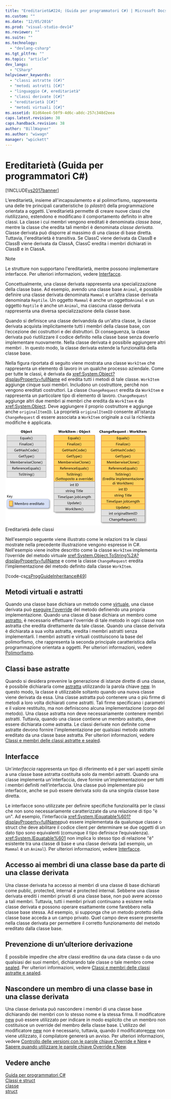 ```yaml
---
title: "Ereditariet&#224; (Guida per programmatori C#) | Microsoft Docs"
ms.custom: ""
ms.date: "12/05/2016"
ms.prod: "visual-studio-dev14"
ms.reviewer: ""
ms.suite: ""
ms.technology: 
  - "devlang-csharp"
ms.tgt_pltfrm: ""
ms.topic: "article"
dev_langs: 
  - "CSharp"
helpviewer_keywords: 
  - "classi astratte (C#)"
  - "metodi astratti [C#]"
  - "linguaggio C#, ereditarietà"
  - "classi derivate [C#]"
  - "ereditarietà [C#]"
  - "metodi virtuali [C#]"
ms.assetid: 81d64ee4-50f9-4d6c-a8dc-257c348d2eea
caps.latest.revision: 38
caps.handback.revision: 38
author: "BillWagner"
ms.author: "wiwagn"
manager: "wpickett"
---
```

# Ereditariet&#224; (Guida per programmatori C#)
[!INCLUDE[vs2017banner](../../../csharp/includes/vs2017banner.md)]

L’ereditarietà, insieme all'incapsulamento e al polimorfismo, rappresenta una delle tre principali caratteristiche \(o *pilastri*\) della programmazione orientata a oggetti.  L'ereditarietà permette di creare nuove classi che riutilizzano, estendono e modificano il comportamento definito in altre classi.  La classe i cui membri vengono ereditati è denominata *classe base*, mentre la classe che eredita tali membri è denominata *classe derivata*.  Classe derivata può disporre al massimo di una classe di base diretta.  Tuttavia, l'ereditarietà è transitiva.  Se ClassC viene derivata da ClassB e ClassB viene derivata da ClassA, ClassC eredita i membri dichiarati in ClassB e in ClassA.  
  
> [!NOTE]
>  Le strutture non supportano l'ereditarietà, mentre possono implementare interfacce.  Per ulteriori informazioni, vedere [Interfacce](../../../csharp/programming-guide/interfaces/index.md).  
  
 Concettualmente, una classe derivata rappresenta una specializzazione della classe base.  Ad esempio, avendo una classe base `Animal`, è possibile definire una classe derivata denominata `Mammal` e un’altra classe derivata denominata `Reptile`.  Un oggetto `Mammal` è anche un oggetto`Animal` e un oggetto `Reptile` è anche un `Animal`, ma ciascuna classe derivata rappresenta una diversa specializzazione della classe base.  
  
 Quando si definisce una classe derivandola da un'altra classe, la classe derivata acquista implicitamente tutti i membri della classe base, con l’eccezione dei costruttori e dei distruttori.  Di conseguenza, la classe derivata può riutilizzare il codice definito nella classe base senza doverlo implementare nuovamente.  Nella classe derivata è possibile aggiungere altri membri .  In questo modo, la classe derivata estende la funzionalità della classe base.  
  
 Nella figura riportata di seguito viene mostrata una classe `WorkItem` che rappresenta un elemento di lavoro in un qualche processo aziendale.  Come per tutte le classi, è derivata da <xref:System.Object?displayProperty=fullName> ed eredita tutti i metodi di tale classe.  `WorkItem` aggiunge cinque suoi membri.  Includono un costruttore, perché non vengono ereditati costruttori.  La classe `ChangeRequest` eredita da `WorkItem` e rappresenta un particolare tipo di elemento di lavoro.  `ChangeRequest` aggiunge altri due membri ai membri che eredita da `WorkItem` e da <xref:System.Object>.  Deve aggiungere il proprio costruttore e aggiunge anche `originalItemID`.  La proprietà `originalItemID` consente all'istanza `ChangeRequest` di essere associata a `WorkItem` originale a cui la richiesta modifiche è applicata.  
  
 ![Ereditarietà di classe](../../../csharp/programming-guide/classes-and-structs/media/class_inheritance.png "Class\_Inheritance")  
Ereditarietà delle classi  
  
 Nell'esempio seguente viene illustrato come le relazioni tra le classi mostrate nella precedente illustrazione vengono espresse in C\#.  Nell'esempio viene inoltre descritto come la classe `WorkItem` implementa l’override del metodo virtuale <xref:System.Object.ToString%2A?displayProperty=fullName> e come la classe `ChangeRequest` eredita l’implementazione del metodo definito dalla classe `WorkItem`.  
  
 [!code-cs[csProgGuideInheritance#49](../../../csharp/programming-guide/classes-and-structs/codesnippet/CSharp/inheritance_1.cs)]  
  
## Metodi virtuali e astratti  
 Quando una classe base dichiara un metodo come [virtuale](../../../csharp/language-reference/keywords/virtual.md), una classe derivata può [eseguire l'override](../../../csharp/language-reference/keywords/override.md) del metodo definendo una propria implementazione.  Quando una classe di base dichiara un membro come [astratto](../../../csharp/language-reference/keywords/abstract.md), è necessario effettuare l'override di tale metodo in ogni classe non astratta che eredita direttamente da tale classe.  Quando una classe derivata è dichiarata a sua volta astratta, eredita i membri astratti senza implementarli.  I membri astratti e virtuali costituiscono la base del polimorfismo, che rappresenta la seconda principale caratteristica della programmazione orientata a oggetti.  Per ulteriori informazioni, vedere [Polimorfismo](../../../csharp/programming-guide/classes-and-structs/polymorphism.md).  
  
## Classi base astratte  
 Quando si desidera prevenire la generazione di istanze dirette di una classe, è possibile dichiararla come [astratta](../../../csharp/language-reference/keywords/abstract.md) utilizzando la parola chiave [new](../../../csharp/language-reference/keywords/new.md).  In questo modo, la classe è utilizzabile soltanto quando una nuova classe viene derivata da essa.  Una classe astratta può contenere una o più firme di metodi a loro volta dichiarati come astratti.  Tali firme specificano i parametri e il valore restituito, ma non definiscono alcuna implementazione \(corpo del metodo\).  Una classe astratta non deve necessariamente contenere membri astratti. Tuttavia, quando una classe contiene un membro astratto, deve essere dichiarata come astratta.  Le classi derivate non definite come astratte devono fornire l'implementazione per qualsiasi metodo astratto ereditato da una classe base astratta.  Per ulteriori informazioni, vedere [Classi e membri delle classi astratte e sealed](../../../csharp/programming-guide/classes-and-structs/abstract-and-sealed-classes-and-class-members.md).  
  
## Interfacce  
 Un'*interfaccia* rappresenta un tipo di riferimento ed è per vari aspetti simile a una classe base astratta costituita solo da membri astratti.  Quando una classe implementa un'interfaccia, deve fornire un'implementazione per tutti i membri definiti nell’interfaccia.  Una classe può implementare più interfacce, anche se può essere derivata solo da una singola classe base diretta.  
  
 Le interfacce sono utilizzate per definire specifiche funzionalità per le classi che non sono necessariamente caratterizzate da una relazione di tipo "è un".  Ad esempio, l’interfaccia <xref:System.IEquatable%601?displayProperty=fullName>può essere implementata da qualunque classe o struct che deve abilitare il codice client per determinare se due oggetti di un dato tipo sono equivalenti \(comunque il tipo definisce l’equivalenza\).  <xref:System.IEquatable%601> non implica lo stesso tipo di relazione "è" esistente tra una classe di base e una classe derivata \(ad esempio, un `Mammal` è un `Animal`\).  Per ulteriori informazioni, vedere [Interfacce](../../../csharp/programming-guide/interfaces/index.md).  
  
## Accesso ai membri di una classe base da parte di una classe derivata  
 Una classe derivata ha accesso ai membri di una classe di base dichiarati come public, protected, internal e protected internal.  Sebbene una classe derivata erediti i membri privati di una classe base, non può avere accesso a tali membri.  Tuttavia, tutti i membri privati continuano a esistere nella classe derivata e possono operare esattamente come farebbero nella classe base stessa.  Ad esempio, si supponga che un metodo protetto della classe base acceda a un campo privato.  Quel campo deve essere presente nella classe derivata per permettere il corretto funzionamento del metodo ereditato dalla classe base.  
  
## Prevenzione di un’ulteriore derivazione  
 È possibile impedire che altre classi ereditino da una data classe o da uno qualsiasi dei suoi membri, dichiarando tale classe o tale membro come [sealed](../../../csharp/language-reference/keywords/sealed.md).  Per ulteriori informazioni, vedere [Classi e membri delle classi astratte e sealed](../../../csharp/programming-guide/classes-and-structs/abstract-and-sealed-classes-and-class-members.md).  
  
## Nascondere un membro di una classe base in una classe derivata  
 Una classe derivata può nascondere i membri di una classe base dichiarando dei membri con lo stesso nome e la stessa firma.  Il modificatore [new](../../../csharp/language-reference/keywords/new.md) può essere utilizzato per indicare in modo esplicito che un membro non costituisce un override del membro della classe base.  L'utilizzo del modificatore [new](../../../csharp/language-reference/keywords/new.md) non è necessario, tuttavia, quando il modificatore[new](../../../csharp/language-reference/keywords/new.md) non viene utilizzato, il compilatore genererà un avviso.  Per ulteriori informazioni, vedere [Controllo delle versioni con le parole chiave Override e New](../../../csharp/programming-guide/classes-and-structs/versioning-with-the-override-and-new-keywords.md) e [Sapere quando utilizzare le parole chiave Override e New](../../../csharp/programming-guide/classes-and-structs/knowing-when-to-use-override-and-new-keywords.md).  
  
## Vedere anche  
 [Guida per programmatori C\#](../../../csharp/programming-guide/index.md)   
 [Classi e struct](../../../csharp/programming-guide/classes-and-structs/index.md)   
 [classe](../../../csharp/language-reference/keywords/class.md)   
 [struct](../../../csharp/language-reference/keywords/struct.md)